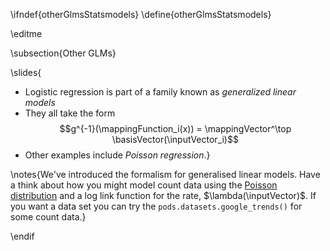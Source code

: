 \ifndef{otherGlmsStatsmodels}
\define{otherGlmsStatsmodels}

\editme 

\subsection{Other GLMs}

\slides{
* Logistic regression is part of a family known as *generalized linear models*
* They all take the form 
  $$g^{-1}(\mappingFunction_i(x)) = \mappingVector^\top \basisVector(\inputVector_i)$$
* Other examples include *Poisson regression*.}

\notes{We've introduced the formalism for generalised linear models. Have a think about how you might model count data using the [Poisson distribution](http://en.wikipedia.org/wiki/Poisson_distribution) and a log link function for the rate, $\lambda(\inputVector)$. If you want a data set you can try the `pods.datasets.google_trends()` for some count data.}


\endif
